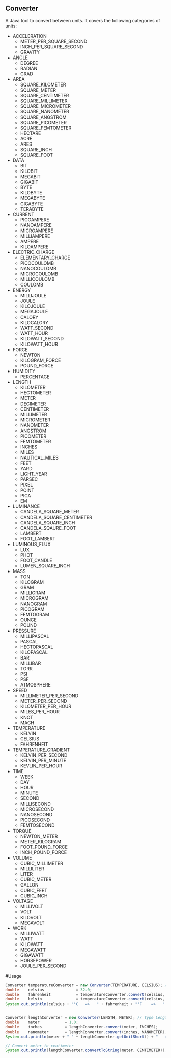 ## Converter
A Java tool to convert between units. It covers the following categories of units:
 - ACCELERATION
   - METER_PER_SQUARE_SECOND
   - INCH_PER_SQUARE_SECOND
   - GRAVITY
 - ANGLE
   - DEGREE
   - RADIAN
   - GRAD
 - AREA
   - SQUARE_KILOMETER
   - SQUARE_METER
   - SQUARE_CENTIMETER
   - SQUARE_MILLIMETER
   - SQUARE_MICROMETER
   - SQUARE_NANOMETER
   - SQUARE_ANGSTROM
   - SQUARE_PICOMETER
   - SQUARE_FEMTOMETER
   - HECTARE
   - ACRE
   - ARES
   - SQUARE_INCH
   - SQUARE_FOOT
 - DATA
   - BIT
   - KILOBIT
   - MEGABIT
   - GIGABIT
   - BYTE
   - KILOBYTE
   - MEGABYTE
   - GIGABYTE
   - TERABYTE
 - CURRENT
   - PICOAMPERE
   - NANOAMPERE
   - MICROAMPERE
   - MILLIAMPERE
   - AMPERE
   - KILOAMPERE
 - ELECTRIC_CHARGE
   - ELEMENTARY_CHARGE
   - PICOCOULOMB
   - NANOCOULOMB
   - MICROCOULOMB
   - MILLICOULOMB
   - COULOMB
 - ENERGY
   - MILLIJOULE
   - JOULE
   - KILOJOULE
   - MEGAJOULE
   - CALORY
   - KILOCALORY
   - WATT_SECOND
   - WATT_HOUR
   - KILOWATT_SECOND
   - KILOWATT_HOUR
 - FORCE
   - NEWTON
   - KILOGRAM_FORCE
   - POUND_FORCE
 - HUMIDITY
   - PERCENTAGE
 - LENGTH
   - KILOMETER
   - HECTOMETER
   - METER
   - DECIMETER
   - CENTIMETER
   - MILLIMETER
   - MICROMETER
   - NANOMETER
   - ANGSTROM
   - PICOMETER
   - FEMTOMETER
   - INCHES
   - MILES
   - NAUTICAL_MILES
   - FEET
   - YARD
   - LIGHT_YEAR
   - PARSEC
   - PIXEL
   - POINT
   - PICA
   - EM
 - LUMINANCE
   - CANDELA_SQUARE_METER
   - CANDELA_SQUARE_CENTIMETER
   - CANDELA_SQUARE_INCH
   - CANDELA_SQAURE_FOOT
   - LAMBERT
   - FOOT_LAMBERT
 - LUMINOUS_FLUX
   - LUX
   - PHOT
   - FOOT_CANDLE
   - LUMEN_SQUARE_INCH
 - MASS
   - TON
   - KILOGRAM
   - GRAM
   - MILLIGRAM
   - MICROGRAM
   - NANOGRAM
   - PICOGRAM
   - FEMTOGRAM
   - OUNCE
   - POUND
 - PRESSURE
   - MILLIPASCAL
   - PASCAL
   - HECTOPASCAL
   - KILOPASCAL
   - BAR
   - MILLIBAR
   - TORR
   - PSI
   - PSF
   - ATMOSPHERE
 - SPEED
   - MILLIMETER_PER_SECOND
   - METER_PER_SECOND
   - KILOMETER_PER_HOUR
   - MILES_PER_HOUR
   - KNOT
   - MACH
 - TEMPERATURE
   - KELVIN
   - CELSIUS
   - FAHRENHEIT
 - TEMPERATURE_GRADIENT
   - KELVIN_PER_SECOND
   - KELVIN_PER_MINUTE
   - KEVLIN_PER_HOUR
 - TIME
   - WEEK
   - DAY
   - HOUR
   - MINUTE
   - SECOND
   - MILLISECOND
   - MICROSECOND
   - NANOSECOND
   - PICOSECOND
   - FEMTOSECOND
 - TORQUE
   - NEWTON_METER
   - METER_KILOGRAM
   - FOOT_POUND_FORCE
   - INCH_POUND_FORCE
 - VOLUME
   - CUBIC_MILLIMETER
   - MILLILITER
   - LITER
   - CUBIC_METER
   - GALLON
   - CUBIC_FEET
   - CUBIC_INCH
 - VOLTAGE
   - MILLIVOLT
   - VOLT
   - KILOVOLT
   - MEGAVOLT
 - WORK
   - MILLIWATT
   - WATT
   - KILOWATT
   - MEGAWATT
   - GIGAWATT
   - HORSEPOWER
   - JOULE_PER_SECOND

 #Usage

 ```Java
 Converter temperatureConverter = new Converter(TEMPERATURE, CELSIUS); // Type Temperature with BaseUnit Celsius
 double    celsius              = 32.0;
 double    fahrenheit           = temperatureConverter.convert(celsius, FAHRENHEIT);
 double    kelvin               = temperatureConverter.convert(celsius, KELVIN);
 System.out.println(celsius + "°C   =>   " + fahrenheit + "°F    =>   " + kelvin + "°K");


 Converter lengthConverter = new Converter(LENGTH, METER); // Type Length with BaseUnit Meter
 double    meter           = 1.0;
 double    inches          = lengthConverter.convert(meter, INCHES);
 double    nanometer       = lengthConverter.convert(inches, NANOMETER);
 System.out.println(meter + " " + lengthConverter.getUnitShort() + "   =>   " + inches + " in   =>   " + nanometer + " nm");

 // Convert meter to centimeter
 System.out.println(lengthConverter.convertToString(meter, CENTIMETER));

 ```
